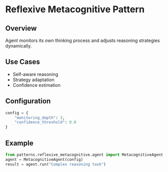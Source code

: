 # Reflexive Metacognitive Pattern

## Overview

Agent monitors its own thinking process and adjusts reasoning strategies dynamically.

## Use Cases
- Self-aware reasoning
- Strategy adaptation
- Confidence estimation

## Configuration

```python
config = {
    "monitoring_depth": 3,
    "confidence_threshold": 0.8
}
```

## Example

```python
from patterns.reflexive_metacognitive.agent import MetacognitiveAgent
agent = MetacognitiveAgent(config)
result = agent.run("Complex reasoning task")
```

